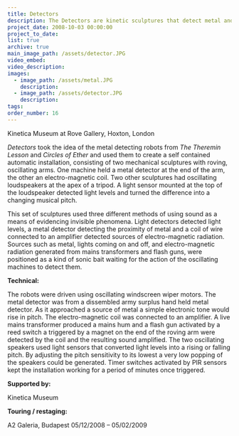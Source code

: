 ```yaml
---
title: Detectors
description: The Detectors are kinetic sculptures that detect metal and electro-magnetic radiation and use this to generate a sound score
project_date: 2008-10-03 00:00:00
project_to_date:
list: true
archive: true
main_image_path: /assets/detector.JPG
video_embed:
video_description:
images:
  - image_path: /assets/metal.JPG
    description:
  - image_path: /assets/detector.JPG
    description:
tags:
order_number: 16
---
```



Kinetica Museum at Rove Gallery, Hoxton, London

*Detectors* took the idea of the metal detecting robots from *The Theremin Lesson* and *Circles of Ether* and used them to create a self contained automatic installation, consisting of two mechanical sculptures with roving, oscillating arms. One machine held a metal detector at the end of the arm, the other an electro-magnetic coil. Two other sculptures had oscillating loudspeakers at the apex of a tripod. A light sensor mounted at the top of the loudspeaker detected light levels and turned the difference into a changing musical pitch.

This set of sculptures used three different methods of using sound as a means of evidencing invisible phenomena. Light detectors detected light levels, a metal detector detecting the proximity of metal and a coil of wire connected to an amplifier detected sources of electro-magnetic radiation. Sources such as metal, lights coming on and off, and electro-magnetic radiation generated from mains transformers and flash guns, were positioned as a kind of sonic bait waiting for the action of the oscillating machines to detect them.

**Technical:**

The robots were driven using oscillating windscreen wiper motors. The metal detector was from a dissembled army surplus hand held metal detector. As it approached a source of metal a simple electronic tone would rise in pitch. The electro-magnetic coil was connected to an amplifier. A live mains transformer produced a mains hum and a flash gun activated by a reed switch a triggered by a magnet on the end of the roving arm were detected by the coil and the resulting sound amplified. The two oscillating speakers used light sensors that converted light levels into a rising or falling pitch. By adjusting the pitch sensitivity to its lowest a very low popping of the speakers could be generated. Timer switches activated by PIR sensors kept the installation working for a period of minutes once triggered.

**Supported by:**

Kinetica Museum

**Touring / restaging:**

A2 Galeria, Budapest 05/12/2008 – 05/02/2009